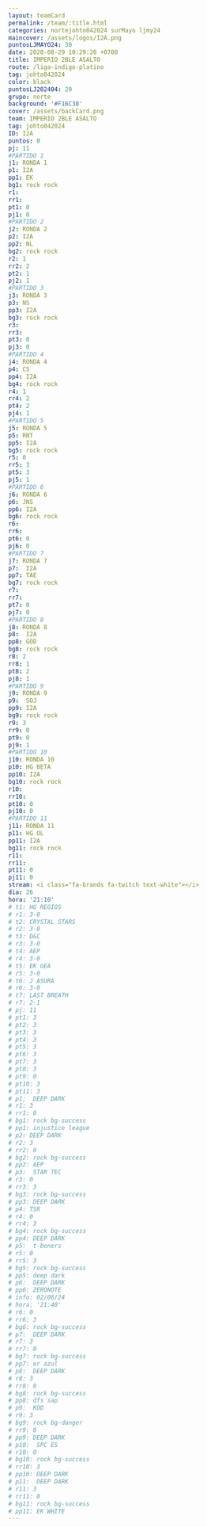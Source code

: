 ```yaml
---
layout: teamCard
permalink: /team/:title.html
categories: nortejohto042024 surMayo ljmy24
maincover: /assets/logos/I2A.png
puntosLJMAYO24: 30
date: 2020-08-29 10:29:20 +0700
title: IMPERIO 2BLE ASALTO
route: /liga-indigo-platino
tag: johto042024
color: black
puntosLJ202404: 20
grupo: norte
background: '#F16C38'
cover: /assets/backCard.png
team: IMPERIO 2BLE ASALTO
tag: johto042024
ID: I2A
puntos: 0
pj: 11
#PARTIDO 1
j1: RONDA 1
p1: I2A
pp1: EK
bg1: rock rock
r1: 
rr1: 
pt1: 0
pj1: 0
#PARTIDO 2
j2: RONDA 2
p2: I2A
pp2: NL
bg2: rock rock
r2: 1
rr2: 2
pt2: 1 
pj2: 1 
#PARTIDO 3
j3: RONDA 3
p3: NS
pp3: I2A
bg3: rock rock
r3: 
rr3:
pt3: 0 
pj3: 0 
#PARTIDO 4
j4: RONDA 4
p4: CS
pp4: I2A
bg4: rock rock
r4: 1
rr4: 2
pt4: 2
pj4: 1
#PARTIDO 5
j5: RONDA 5
p5: RNT
pp5: I2A
bg5: rock rock
r5: 0
rr5: 3
pt5: 3
pj5: 1
#PARTIDO 6
j6: RONDA 6
p6: JNS
pp6: I2A
bg6: rock rock
r6: 
rr6:
pt6: 0
pj6: 0
#PARTIDO 7
j7: RONDA 7
p7:  I2A
pp7: TAE
bg7: rock rock
r7: 
rr7:
pt7: 0 
pj7: 0 
#PARTIDO 8
j8: RONDA 8
p8:  I2A
pp8: GOD    
bg8: rock rock
r8: 2
rr8: 1 
pt8: 2
pj8: 1
#PARTIDO 9
j9: RONDA 9
p9:  SOJ
pp9: I2A
bg9: rock rock
r9: 3
rr9: 0
pt9: 0
pj9: 1
#PARTIDO 10
j10: RONDA 10
p10: HG BETA
pp10: I2A
bg10: rock rock
r10: 
rr10:
pt10: 0
pj10: 0
#PARTIDO 11
j11: RONDA 11
p11: HG OL
pp11: I2A
bg11: rock rock
r11: 
rr11:
pt11: 0
pj11: 0
stream: <i class="fa-brands fa-twitch text-white"></i>
dia: 26
hora: '21:10'
# t1: HG REGIOS
# r1: 3-0
# t2: CRYSTAL STARS
# r2: 3-0
# t3: D&C
# r3: 3-0
# t4: AEP
# r4: 3-0
# t5: EK GEA
# r5: 3-0
# t6: J ASURA
# r6: 3-0
# t7: LAST BREATH
# r7: 2-1
# pj: 11
# pt1: 3
# pt2: 3
# pt3: 3
# pt4: 3
# pt5: 3
# pt6: 3
# pt7: 3
# pt8: 3
# pt9: 0
# pt10: 3
# pt11: 3
# p1:  DEEP DARK
# r1: 3
# rr1: 0
# bg1: rock bg-success
# pp1: injustice league
# p2: DEEP DARK
# r2: 3
# rr2: 0
# bg2: rock bg-success
# pp2: AEP
# p3:  STAR TEC
# r3: 0
# rr3: 3
# bg3: rock bg-success
# pp3: DEEP DARK
# p4: TSR
# r4: 0
# rr4: 3
# bg4: rock bg-success
# pp4: DEEP DARK
# p5:  t-boners
# r5: 0
# rr5: 3
# bg5: rock bg-success
# pp5: deep dark
# p6:  DEEP DARK
# pp6: ZERONOTE
# info: 02/06/24
# hora: '21:40'
# r6: 0
# rr6: 3
# bg6: rock bg-success
# p7:  DEEP DARK
# r7: 3
# rr7: 0
# bg7: rock bg-success
# pp7: er azul
# p8:  DEEP DARK
# r8: 3
# rr8: 0
# bg8: rock bg-success
# pp8: dfs sap
# p9:  KOD
# r9: 3
# bg9: rock bg-danger
# rr9: 0
# pp9: DEEP DARK
# p10:  SPC ES
# r10: 0
# bg10: rock bg-success
# rr10: 3
# pp10: DEEP DARK
# p11:  DEEP DARK
# r11: 3
# rr11: 0
# bg11: rock bg-success
# pp11: EK WHITE
---
```



